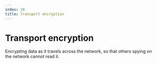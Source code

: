 ```yaml
---
index: 28
title: Transport encryption
---
```

# Transport encryption

Encrypting data as it travels across the network, so that others spying on the network cannot read it.